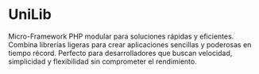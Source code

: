 # UniLib
Micro-Framework PHP modular para soluciones rápidas y eficientes. Combina librerías ligeras para crear aplicaciones sencillas y poderosas en tiempo récord. Perfecto para desarrolladores que buscan velocidad, simplicidad y flexibilidad sin comprometer el rendimiento.
